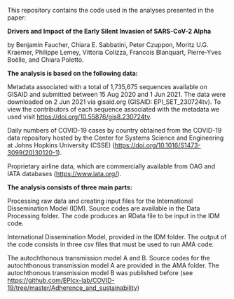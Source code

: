 This repository contains the code used in the analyses presented in the paper: 

**Drivers and Impact of the Early Silent Invasion of SARS-CoV-2 Alpha**

by Benjamin Faucher, Chiara E. Sabbatini, Peter Czuppon, Moritz U.G. Kraemer, Philippe Lemey, Vittoria Colizza, Francois Blanquart, Pierre-Yves Boëlle, and Chiara Poletto.

**The analysis is based on the following data:**

Metadata associated with a total of 1,735,675 sequences available on GISAID and submitted between 15 Aug 2020 and 1 Jun 2021. The data were downloaded on 2 Jun 2021 via gisaid.org (GISAID: EPI_SET_230724tv). To view the contributors of each sequence associated with the metadata we used visit https://doi.org/10.55876/gis8.230724tv. 

Daily numbers of COVID-19 cases by country obtained from the COVID-19 data repository hosted by the Center for Systems Science and Engineering at Johns Hopkins University (CSSE) (https://doi.org/10.1016/S1473-3099(20)30120-1).

Proprietary airline data, which are commercially available from OAG and IATA databases (https://www.iata.org/).

**The analysis consists of three main parts:**

Processing raw data and creating input files for the International Dissemination Model (IDM). Source codes are available in the Data Processing folder. The code produces an RData file to be input in the IDM code.

International Dissemination Model, provided in the IDM folder. The output of the code consists in three csv files that must be used to run AMA code.

The autochthonous transmission model A and B. Source codes for the autochthonous transmission model A are provided in the AMA folder. The autochthonous transmission model B was published before (see https://github.com/EPIcx-lab/COVID-19/tree/master/Adherence_and_sustainability)
